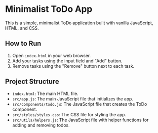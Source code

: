 # Minimalist ToDo App

This is a simple, minimalist ToDo application built with vanilla JavaScript, HTML, and CSS.

## How to Run

1. Open `index.html` in your web browser.
2. Add your tasks using the input field and "Add" button.
3. Remove tasks using the "Remove" button next to each task.

## Project Structure

- `index.html`: The main HTML file.
- `src/app.js`: The main JavaScript file that initializes the app.
- `src/components/todo.js`: The JavaScript file that creates the ToDo component.
- `src/styles/styles.css`: The CSS file for styling the app.
- `src/utils/helpers.js`: The JavaScript file with helper functions for adding and removing todos.